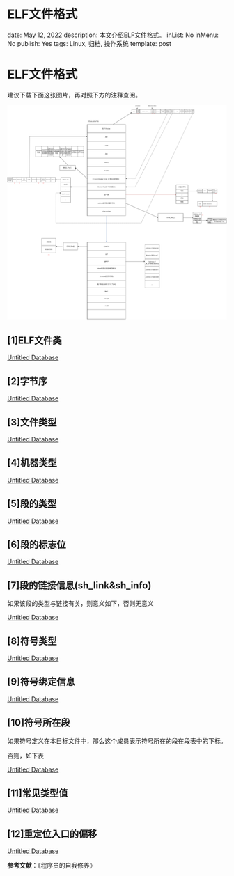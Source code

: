 # ELF文件格式

date: May 12, 2022
description: 本文介绍ELF文件格式。
inList: No
inMenu: No
publish: Yes
tags: Linux, 归档, 操作系统
template: post

# **ELF文件格式**
建议下载下面这张图片，再对照下方的注释查阅。

![Untitled](ELF%E6%96%87%E4%BB%B6%E6%A0%BC%E5%BC%8F%204980d71f6bb34406bf901f7a04bff7d5/Untitled.png)

## **[1]ELF文件类**

[Untitled Database](ELF%E6%96%87%E4%BB%B6%E6%A0%BC%E5%BC%8F%204980d71f6bb34406bf901f7a04bff7d5/Untitled%20Database%201cb52508dee2466fb0792a2fb2b3a490.csv)

## **[2]字节序**

[Untitled Database](ELF%E6%96%87%E4%BB%B6%E6%A0%BC%E5%BC%8F%204980d71f6bb34406bf901f7a04bff7d5/Untitled%20Database%202198d2c8ace240cd904f05bfcecefc51.csv)

## **[3]文件类型**

[Untitled Database](ELF%E6%96%87%E4%BB%B6%E6%A0%BC%E5%BC%8F%204980d71f6bb34406bf901f7a04bff7d5/Untitled%20Database%208e730c102b51427194acbc0259ffdd5c.csv)

## **[4]机器类型**

[Untitled Database](ELF%E6%96%87%E4%BB%B6%E6%A0%BC%E5%BC%8F%204980d71f6bb34406bf901f7a04bff7d5/Untitled%20Database%2029fd923152c4499eb846fcea28d52532.csv)

## **[5]段的类型**

[Untitled Database](ELF%E6%96%87%E4%BB%B6%E6%A0%BC%E5%BC%8F%204980d71f6bb34406bf901f7a04bff7d5/Untitled%20Database%2032253572ec4e448aa7a7ea560c5768da.csv)

## **[6]段的标志位**

[Untitled Database](ELF%E6%96%87%E4%BB%B6%E6%A0%BC%E5%BC%8F%204980d71f6bb34406bf901f7a04bff7d5/Untitled%20Database%2006d08cc8a0434564ab5fc6e132e11254.csv)

## **[7]段的链接信息(sh_link&sh_info)**

如果该段的类型与链接有关，则意义如下，否则无意义

[Untitled Database](ELF%E6%96%87%E4%BB%B6%E6%A0%BC%E5%BC%8F%204980d71f6bb34406bf901f7a04bff7d5/Untitled%20Database%203b2ccde652c14c4f82d13e5d79a6a745.csv)

## **[8]符号类型**

[Untitled Database](ELF%E6%96%87%E4%BB%B6%E6%A0%BC%E5%BC%8F%204980d71f6bb34406bf901f7a04bff7d5/Untitled%20Database%20c069a17ba3e942b98d5a1702eea0bba0.csv)

## **[9]符号绑定信息**

[Untitled Database](ELF%E6%96%87%E4%BB%B6%E6%A0%BC%E5%BC%8F%204980d71f6bb34406bf901f7a04bff7d5/Untitled%20Database%20e6eb115672054a1a8c8556a217df9b1b.csv)

## **[10]符号所在段**

如果符号定义在本目标文件中，那么这个成员表示符号所在的段在段表中的下标。

否则，如下表

[Untitled Database](ELF%E6%96%87%E4%BB%B6%E6%A0%BC%E5%BC%8F%204980d71f6bb34406bf901f7a04bff7d5/Untitled%20Database%20008288ed3dc54221a79da7c296729bb0.csv)

## **[11]常见类型值**

[Untitled Database](ELF%E6%96%87%E4%BB%B6%E6%A0%BC%E5%BC%8F%204980d71f6bb34406bf901f7a04bff7d5/Untitled%20Database%20d8824e37a79d486d9bf710ebc7f0a4b9.csv)

## **[12]重定位入口的偏移**

[Untitled Database](ELF%E6%96%87%E4%BB%B6%E6%A0%BC%E5%BC%8F%204980d71f6bb34406bf901f7a04bff7d5/Untitled%20Database%20bd03388c53c64287967e068780ec8fbe.csv)

**参考文献**：《程序员的自我修养》